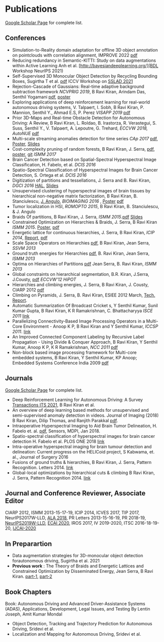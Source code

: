 # Publications
[Google Scholar Page](https://scholar.google.co.in/citations?user=qvXusvwAAAAJ) for complete list.

## Conferences
- Simulation-to-Reality domain adaptation for offline 3D object annotation on pointclouds with correlation alignment, IMPROVE 2022 [pdf](https://arxiv.org/abs/2202.02666)
- Reducing redundancy in Semantic-KITTI: Study on data augmentations within Active Learning Anh et al. 
[http://bayesiandeeplearning.org/](BDL Workshop NeurIPS 2021)
- Self-Supervised 3D Monocular Object Detection by Recycling Bounding Boxes,  Sugirtha T et al. [pdf](https://sslad2021.github.io/files/17.pdf)
ICCV Workshop on [SSLAD 2021](https://sslad2021.github.io/)
- Rejection-Cascade of Gaussians: Real-time adaptive background subtraction framework *NCVPRIG 2019*, 
B Ravi Kiran, Arindam Das, Senthil Yogamani [pdf](https://arxiv.org/abs/1705.09339), 
[poster](DeepRejectionCascade_NCVPRIG2019_Poster.pdf)
- Exploring applications of deep reinforcement learning for real-world autonomous driving systems, 
V. Talpaert, I. Sobh, B Ravi Kiran, P. Mannion, Senthil Y., Ahmad E.S, P. Perez 
*VISAPP 2019* [pdf](https://arxiv.org/abs/1901.01536)
- Prior 3D-Maps and Real-time Obstacle Detection for Autonomous Driving: A Review, 
B Ravi Kiran, L. Roldao, B. Irastorza, R. Verastegui, S. Suss, Senthil Y., V. Talpaert, 
A. Lepoutre, G. Trehard, *ECCVW 2018, AutoNUE* [pdf](https://arxiv.org/abs/1809.11036)
- Multi-scale streaming anomalies detection for time series *CAp 2017* 
[pdf](https://arxiv.org/abs/1706.06910), [Poster](poster_cap2017.pdf), [Slides](slides_anomaly.pdf)
- Cost-complexity pruning of random forests, B Ravi Kiran, J. Serra, 
[pdf](https://arxiv.org/abs/1703.05430), [poster](pruning_posterISMM2017.pdf), 
[git](https://github.com/beedotkiran/randomforestpruning-ismm-2017) *ISMM 2017*
- Brain Cancer Detection based on Spatial-Spectral Hyperspectral Image Classification, H. Fabelo, et al. *DCIS 2016*
- Spatio-Spectral Classification of Hyperspectral Images for Brain Cancer Detection, S. Ortega et al. *DCIS 2016*
- Digitization of partitions and tessellations, J. Serra and B. Ravi Kiran, *DGCI 2016* 
[HAL](https://hal.archives-ouvertes.fr/hal-01306414), [Slides](https://hal.archives-ouvertes.fr/hal-01306414/file/Serra_Kiran_DGCI2016.pdf)
- Unsupervised clustering of hyperspectral images of brain tissues by hierarchical non-negative matrix factorization,
B Ravi Kiran, B. Stanciulescu, [J. Angulo](http://cmm.ensmp.fr/~angulo/), *BIOIMAGING 2016* ,
[Poster](H2NMF_BrainPoster.pdf) [pdf](https://hal.archives-ouvertes.fr/hal-01280453/document) 
- Tumor localization in HSI, *ROMOPTO 2015*, B Ravi Kiran, B. Stanciulescu, & J. Angulo
- Braids Of partitions, B Ravi Kiran, J. Serra, *ISMM 2015*.[pdf](https://hal.archives-ouvertes.fr/hal-01134114/document)
[Slides](ISMM2015_BraidsOfPartitions.pdf)
- Constrained Optimization on Hierarchies & Braids, J. Serra, B Ravi Kiran *ISMM 2015*. [Poster](PosterISMM2015.pdf),
[pdf](https://hal.archives-ouvertes.fr/hal-01134115/document)
- Energetic lattice for continuous hierarchies, J. Serra, B Ravi Kiran, *ICIP 2014*,
[Report](https://hal.archives-ouvertes.fr/file/index/docid/947218/filename/HOP_Lagrange03.pdf), 
[pdf](https://hal.archives-ouvertes.fr/hal-00802978/)
- Scale Space Operators on Hierarchies [pdf](https://hal.archives-ouvertes.fr/hal-00802447/), B Ravi Kiran, Jean Serra, *SSVM 2013*
- Ground truth energies for Hierarchies [pdf](https://hal.archives-ouvertes.fr/hal-00802453/), B. Ravi Kiran, Jean Serra, *ISMM 2013*
- Optima on Hierarchies of Partitions [pdf](https://hal.archives-ouvertes.fr/hal-00802457/) 
Jean Serra, B. Ravi Kiran, *ISMM 2013*
- Global constraints on hierarchical segmentation, B.R. Kiran, J.Serra, J.Cousty,
[pdf](https://beedotkiran.github.io/ClimbingECCV2012_Preprint.pdf) *ECCVW'12 HiPOT*
- Hierarchies and climbing energies, J. Serra, B Ravi Kiran, J. Cousty, CIARP 2012 [pdf](https://beedotkiran.github.io/ClimbingPyramids_CIARP2012_Preprint.pdf)
- Climbing on Pyramids, J. Serra, B. Ravi Kiran, ESIEE 2012 March, [Tech. Report](https://arxiv.org/abs/1204.5383).
- Automatic Summarization Of Broadcast Cricket s, Y Senthil Kumar, Sunil Kumar Gupta, 
B Ravi Kiran, K R Ramakrishnan, C. Bhattacharyya *ISCE 2011* [link](http://ieeexplore.ieee.org/xpl/freeabs_all.jsp?arnumber=5973819)
- Parallelizing Connectivity-Based Image Processing Operators in a Multi-Core Environment - 
Anoop K P, B Ravi Kiran and Y Senthil Kumar, *ICCSP 2011*. [link](https://ieeexplore.ieee.org/document/5739306)
- An Improved Connected Component Labeling by Recursive Label Propagation - Using Divide & Conquer Approach, 
B Ravi Kiran, Y Senthil Kumar, Anoop K P, K R Ramakrishnan, *NCC 2011* [pdf](https://sites.google.com/site/beedotkiran/RecursiveCCL.pdf?attredirects=0)
- Non-block based image processing framework for Multi-core embedded systems, B Ravi Kiran, Y Senthil Kumar, KP Anoop; Embedded Systems Conference India 2009 [pdf](https://sites.google.com/site/beedotkiran/ESC_India09_Paper_B_Ravi_Kiran.pdf?attredirects=0)

## Journals
[Google Scholar Page](scholar.google.co.in/citations?user=qvXusvwAAAAJ) for complete list.
- Deep Reinforcement Learning for Autonomous Driving: A Survey [Transactions ITS 2021](https://arxiv.org/abs/2002.00444), B Ravi Kiran et al.
- An overview of deep learning based methods for unsupervised and semi-supervised anomaly detection in videos. Journal of Imaging (2018) B Ravi Kiran, Dilip Thomas, and Ranjith Parakkal [pdf](https://www.mdpi.com/2313-433X/4/2/36/pdf). 
- Intraoperative Hyperspectral Imaging to Aid Brain Tumor Delineation, H. Fabelo et. al. [pdf](www.mdpi.com/1424-8220/18/2/430/pdf), Sensors, MDPI, Jan 2018.
- Spatio-spectral classification of hyperspectral images for brain cancer detection H. Fabelo et al. PLOS ONE 2018 [link](https://journals.plos.org/plosone/article?id=10.1371/journal.pone.0193721)
- Intra-operative hyperspectral imaging for brain tumour detection and delineation: Current progress on the HELICoid project, S Kabwama, et. al., Journal of Surgery 2016
- Fusions of ground truths & hierarchies, B Ravi Kiran, J. Serra, Pattern Recognition. Letters 2014. [link](www.sciencedirect.com/science/article/pii/S0167865514001457) 
- Global-local optimizations by hierarchical cuts & climbing B Ravi Kiran, J. Serra, Pattern Recognition 2014. [link](https://www.sciencedirect.com/science/article/abs/pii/S0031320313002161?via%3Dihub)

## Journal and Conference Reviewer, Associate Editor 
CIARP 2012, ISMM 2013-15-17-19, ICIP 2014, ICVES 2017, TIP 2017, NeurIPS2017W-LLD, 
[ALA 2018](http://ala2018.it.nuigalway.ie/), PR Letters 2013-15-16-19, PR 2018-19,
[NeurIPS2019W-LLD](https://lld-workshop.github.io/), [ECAI 2020](http://ecai2020.eu/), IROS 2017,
IV 2019-2020, ITSC 2016-18-19-20, [IJCAI-2020](https://ijcai20.org/)

## In Preparartion
- Data augmentation strategies for 3D-monocular object detection forautonomous driving, Sugirtha et al. 2021
- **Previous work** : The Theory of Braids and Energetic Lattices and Constrained Optimization by Disseminated Energy, Jean Serra, B Ravi Kiran.
[part-1](https://hal.archives-ouvertes.fr/hal-01532880/), [part-2](https://hal.archives-ouvertes.fr/hal-01538632/) 

## Book Chapters
Book: Autonomous Driving and Advanced Driver-Assistance Systems (ADAS), Applications, Development, Legal Issues, and Testing
By Lentin Joseph, Amit Kumar Mondal
- Object Detection, Tracking and Trajectory Prediction for Autonomous Driving, Sridevi et al.
- Localization and Mapping for Autonomous Driving, Sridevi et al.

